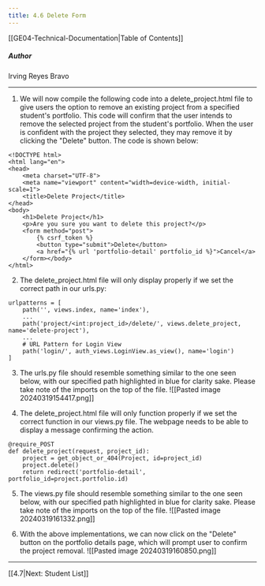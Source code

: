 ```yaml
---
title: 4.6 Delete Form
---
```

[[GE04-Technical-Documentation|Table of Contents]]
##### Author
Irving Reyes Bravo

***
1. We will now compile the following code into a delete_project.html file to give users the option to remove an existing project from a specified student's portfolio. This code will confirm that the user intends to remove the selected project from the student's portfolio. When the user is confident with the project they selected, they may remove it by clicking the "Delete" button. The code is shown below:
```
<!DOCTYPE html>  
<html lang="en">  
<head>  
    <meta charset="UTF-8">  
    <meta name="viewport" content="width=device-width, initial-scale=1">  
    <title>Delete Project</title>  
</head>  
<body>  
    <h1>Delete Project</h1>  
    <p>Are you sure you want to delete this project?</p>  
    <form method="post">  
        {% csrf_token %}  
        <button type="submit">Delete</button>  
        <a href="{% url 'portfolio-detail' portfolio_id %}">Cancel</a>  
    </form></body>  
</html>
```

2. The delete_project.html file will only display properly if we set the correct path in our urls.py:
```
urlpatterns = [  
	path('', views.index, name='index'),
    ...  
    path('project/<int:project_id>/delete/', views.delete_project, name='delete-project'), 
    ...
    # URL Pattern for Login View  
    path('login/', auth_views.LoginView.as_view(), name='login')  
]
```

3. The urls.py file should resemble something similar to the one seen below, with our specified path highlighted in blue for clarity sake. Please take note of the imports on the top of the file.
![[Pasted image 20240319154417.png]]

4. The delete_project.html file will only function properly if we set the correct function in our views.py file. The webpage needs to be able to display a message confirming the action.
```
@require_POST  
def delete_project(request, project_id):  
    project = get_object_or_404(Project, id=project_id)  
    project.delete()  
    return redirect('portfolio-detail', portfolio_id=project.portfolio.id)
```

5. The views.py file should resemble something similar to the one seen below, with our specified path highlighted in blue for clarity sake. Please take note of the imports on the top of the file.
![[Pasted image 20240319161332.png]]

6.  With the above implementations, we can now click on the "Delete" button on the portfolio details page, which will prompt user to confirm the project removal.
![[Pasted image 20240319160850.png]]

***

[[4.7|Next: Student List]]